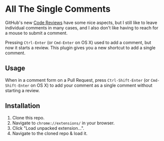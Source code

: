 # All The Single Comments

GitHub's new [Code Reviews][1] have some nice aspects, but I still like to
leave individual comments in many cases, and I also don't like having to reach
for a mouse to submit a comment.

[1]: https://github.com/blog/2256-a-whole-new-github-universe-announcing-new-tools-forums-and-features#code-better-with-reviews

Pressing `Ctrl-Enter` (or `Cmd-Enter` on OS X) used to add a comment, but now
it starts a review. This plugin gives you a new shortcut to add a single
comment.

## Usage

When in a comment form on a Pull Request, press `Ctrl-Shift-Enter` (or
`Cmd-Shift-Enter` on OS X) to add your comment as a single comment without
starting a review.

## Installation

1. Clone this repo.
2. Navigate to `chrome://extensions/` in your browser.
3. Click "Load unpacked extension...".
4. Navigate to the cloned repo & load it.
